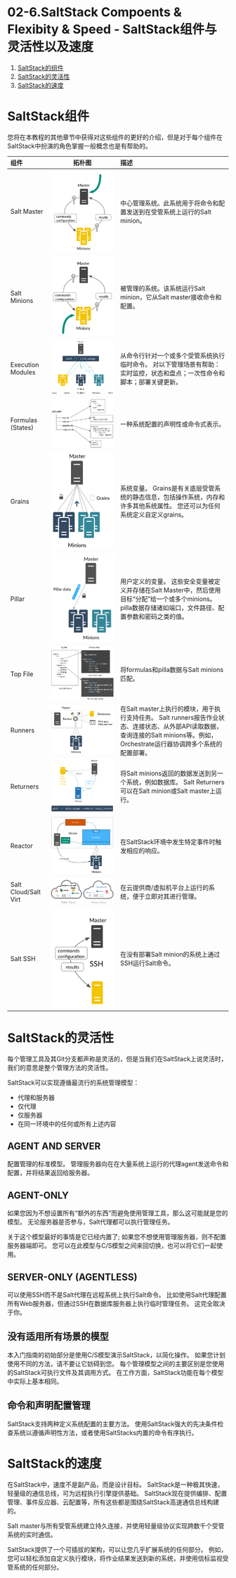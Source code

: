 # 02-6.SaltStack Compoents & Flexibity & Speed - SaltStack组件与灵活性以及速度
1. [SaltStack的组件](#saltstack的组件)
2. [SaltStack的灵活性](#saltstack的灵活性)
3. [SaltStack的速度](#saltstack的速度)

# SaltStack组件
您将在本教程的其他章节中获得对这些组件的更好的介绍，但是对于每个组件在SaltStack中扮演的角色掌握一般概念也是有帮助的。

|组件|拓朴图|描述|
| :- | :-: | :- |
|Salt Master|![Salt Master](./images/2-6-salt-master.png)|中心管理系统。此系统用于将命令和配置发送到在受管系统上运行的Salt minion。|
|Salt Minions|![Salt Minions](./images/2-6-salt-minion.png)|被管理的系统。该系统运行Salt minion，它从Salt master接收命令和配置。|
|Execution Modules|![Execution Modules](./images/2-6-salt-execution.png)|从命令行针对一个或多个受管系统执行临时命令。 对以下管理场景有帮助：实时监控，状态和盘点；一次性命令和脚本；部署关键更新。|
|Formulas (States)|![Formulas](./images/2-6-salt-formulas.png)|一种系统配置的声明性或命令式表示。|
|Grains|![Grains](./images/2-6-salt-grains.png)|系统变量。 Grains是有关底层受管系统的静态信息，包括操作系统，内存和许多其他系统属性。 您还可以为任何系统定义自定义grains。|
|Pillar|![Pillar](./images/2-6-salt-pillar.png)|用户定义的变量。 这些安全变量被定义并存储在Salt Master中，然后使用目标“分配”给一个或多个minions。 pilla数据存储诸如端口，文件路径、配置参数和密码之类的值。|
|Top File|![Top File](./images/2-6-salt-topfile.png)|将formulas和pilla数据与Salt minions匹配。|
|Runners|![Runners](./images/2-6-salt-runners.png)|在Salt master上执行的模块，用于执行支持任务。 Salt runners报告作业状态、连接状态、从外部API读取数据，查询连接的Salt minions等。例如，Orchestrate运行器协调跨多个系统的配置部署。|
|Returners|![Returners](./images/2-6-salt-returners.png)|将Salt minions返回的数据发送到另一个系统，例如数据库。 Salt Returners可以在Salt minion或Salt master上运行。|
|Reactor|![Reactor](./images/2-6-salt-reactor.png)|在SaltStack环境中发生特定事件时触发相应的响应。|
|Salt Cloud/Salt Virt|![Salt Cloud / Salt Virt](./images/2-6-salt-cloud.png)|在云提供商/虚拟机平台上运行的系统，便于立即对其进行管理。|
|Salt SSH|![Salt SSH](./images/2-6-salt-ssh.png)|在没有部署Salt minion的系统上通过SSH运行Salt命令。|

# SaltStack的灵活性
每个管理工具及其Git分支都声称是灵活的，但是当我们在SaltStack上说灵活时，我们的意思是整个管理方法的灵活性。

SaltStack可以实现遵循最流行的系统管理模型：
- 代理和服务器
- 仅代理
- 仅服务器
- 在同一环境中的任何或所有上述内容

## AGENT AND SERVER
配置管理的标准模型。 管理服务器向在在大量系统上运行的代理agent发送命令和配置，并将结果返回给服务器。

## AGENT-ONLY
如果您因为不想设置所有“额外的东西”而避免使用管理工具，那么这可能就是您的模型。 无论服务器是否参与，Salt代理都可以执行管理任务。

关于这个模型最好的事情是它已经内置了; 如果您不想使用管理服务器，则不配置服务器端即可。 您可以在此模型与C/S模型之间来回切换，也可以将它们一起使用。

## SERVER-ONLY (AGENTLESS)
可以使用SSH而不是Salt代理在远程系统上执行Salt命令。 比如使用Salt代理配置所有Web服务器，但通过SSH在数据库服务器上执行临时管理任务。 这完全取决于你。

## 没有适用所有场景的模型
本入门指南的初始部分是使用C/S模型演示SaltStack，以简化操作。 如果您计划使用不同的方法，请不要让它妨碍到您。 每个管理模型之间的主要区别是您使用的SaltStack可执行文件及其调用方式。 在工作方面，SaltStack功能在每个模型中实际上基本相同。

## 命令和声明配置管理
SaltStack支持两种定义系统配置的主要方法。 使用SaltStack强大的先决条件检查系统以遵循声明性方法，或者使用SaltStacks内置的命令有序执行。

# SaltStack的速度
在SaltStack中，速度不是副产品，而是设计目标。 SaltStack是一种极其快速，轻量级的通信总线，可为远程执行引擎提供基础。 SaltStack现在提供编排、配置管理、事件反应器、云配置等，所有这些都是围绕SaltStack高速通信总线构建的。

Salt master与所有受管系统建立持久连接，并使用轻量级协议实现跨数千个受管系统的实时通信。

SaltStack提供了一个可插拔的架构，可以让您几乎扩展系统的任何部分。 例如，您可以轻松添加自定义执行模块，将作业结果发送到新的系统，并使用信标监视受管系统的任何部分。
